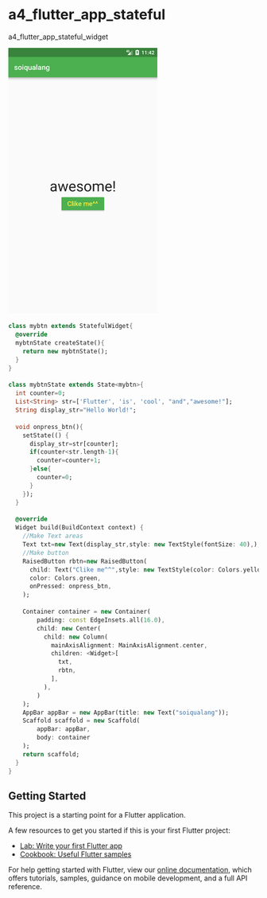 # a4_flutter_app_stateful

a4_flutter_app_stateful_widget

<img src="./img/Screenshot_1558068137.png" width="300px">

```dart
class mybtn extends StatefulWidget{
  @override
  mybtnState createState(){
    return new mybtnState();
  }
}

class mybtnState extends State<mybtn>{
  int counter=0;
  List<String> str=['Flutter', 'is', 'cool', "and","awesome!"];
  String display_str="Hello World!";

  void onpress_btn(){
    setState(() {
      display_str=str[counter];
      if(counter<str.length-1){
        counter=counter+1;
      }else{
        counter=0;
      }
    });
  }

  @override
  Widget build(BuildContext context) {
    //Make Text areas
    Text txt=new Text(display_str,style: new TextStyle(fontSize: 40),);
    //Make button
    RaisedButton rbtn=new RaisedButton(
      child: Text("Clike me^^",style: new TextStyle(color: Colors.yellow,fontSize: 18),),
      color: Colors.green,
      onPressed: onpress_btn,
    );

    Container container = new Container(
        padding: const EdgeInsets.all(16.0),
        child: new Center(
          child: new Column(
            mainAxisAlignment: MainAxisAlignment.center,
            children: <Widget>[
              txt,
              rbtn,
            ],
          ),
        )
    );
    AppBar appBar = new AppBar(title: new Text("soiqualang"));
    Scaffold scaffold = new Scaffold(
        appBar: appBar,
        body: container
    );
    return scaffold;
  }
}
```

## Getting Started

This project is a starting point for a Flutter application.

A few resources to get you started if this is your first Flutter project:

- [Lab: Write your first Flutter app](https://flutter.io/docs/get-started/codelab)
- [Cookbook: Useful Flutter samples](https://flutter.io/docs/cookbook)

For help getting started with Flutter, view our 
[online documentation](https://flutter.io/docs), which offers tutorials, 
samples, guidance on mobile development, and a full API reference.
